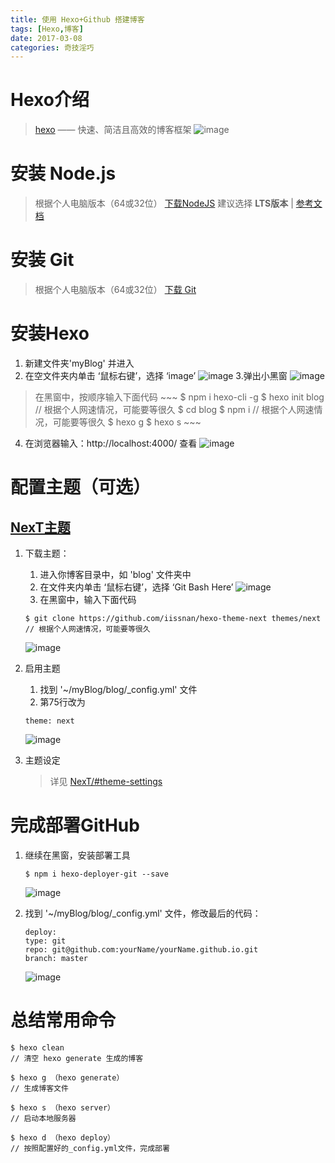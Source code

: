 ```yaml
---
title: 使用 Hexo+Github 搭建博客
tags: [Hexo,博客]
date: 2017-03-08
categories: 奇技淫巧
---
```


# Hexo介绍
> [hexo](https://hexo.io/zh-cn/) —— 快速、简洁且高效的博客框架
    ![image](/image/hexo_1-1.png)

# 安装 Node.js
> 根据个人电脑版本（64或32位）
[下载NodeJS](http://nodejs.cn/download/)
> 建议选择 <b>LTS版本</b> | [参考文档](http://www.runoob.com/nodejs/nodejs-install-setup.html)

# 安装 Git
> 根据个人电脑版本（64或32位）
[下载 Git](http://git-scm.com/download/)

<!-- more --> 

# 安装Hexo
1. 新建文件夹'myBlog' 并进入
2. 在空文件夹内单击 ‘鼠标右键’，选择 ‘image’
![image](/image/hexo_3-2.png)
3.弹出小黑窗 
![image](/image/hexo_3-3.png)
> 在黑窗中，按顺序输入下面代码
    ~~~ 
    $ npm i hexo-cli -g
    $ hexo init blog    // 根据个人网速情况，可能要等很久
    $ cd blog
    $ npm i     // 根据个人网速情况，可能要等很久
    $ hexo g
    $ hexo s
    ~~~

4. 在浏览器输入：http://localhost:4000/ 查看
![image](/image/hexo_3-4.png)

# 配置主题（可选）
## [NexT主题](http://theme-next.iissnan.com/)
1. 下载主题：
    1. 进入你博客目录中，如 'blog' 文件夹中
    2. 在文件夹内单击 ‘鼠标右键’，选择 ‘Git Bash Here’
![image](/image/hexo_4-1.png)    
    3. 在黑窗中，输入下面代码
    ~~~
    $ git clone https://github.com/iissnan/hexo-theme-next themes/next 
    // 根据个人网速情况，可能要等很久
    ~~~
    ![image](/image/hexo_4-2.png)        
2. 启用主题
    1. 找到 '~/myBlog/blog/_config.yml' 文件
    2. 第75行改为 
    ~~~ 
    theme: next
    ~~~
    ![image](/image/hexo_4-3.png)

3. 主题设定
    > 详见 [NexT/#theme-settings](http://theme-next.iissnan.com/getting-started.html#theme-settings)

# 完成部署GitHub

1. 继续在黑窗，安装部署工具
    ~~~
    $ npm i hexo-deployer-git --save
    ~~~
    ![image](/image/hexo_5-1.png)

2. 找到 '~/myBlog/blog/_config.yml' 文件，修改最后的代码：
    ~~~
    deploy:
    type: git
    repo: git@github.com:yourName/yourName.github.io.git
    branch: master
    ~~~
    ![image](/image/hexo_5-2.png)
    
# 总结常用命令
~~~
$ hexo clean 
// 清空 hexo generate 生成的博客

$ hexo g （hexo generate） 
// 生成博客文件

$ hexo s （hexo server）
// 启动本地服务器

$ hexo d （hexo deploy）
// 按照配置好的_config.yml文件，完成部署
~~~